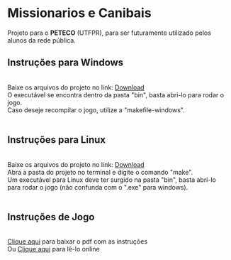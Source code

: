 # Missionarios e Canibais
Projeto para o <b>PETECO</b> (UTFPR), para ser futuramente utilizado pelos alunos da rede pública.<br>
<h2>Instruções para Windows</h2><br>
  Baixe os arquivos do projeto no link: <a href="https://download-directory.github.io/?url=https%3A%2F%2Fgithub.com%2Fpeteco-utfpr%2FPensamentoComputacional%2Ftree%2Fmaster%2Fcompilado-Windows">Download</a><br>
  O executável se encontra dentro da pasta "bin", basta abri-lo para rodar o jogo.<br>
  Caso deseje recompilar o jogo, utilize a "makefile-windows".<br>
  <br>
 <h2>Instruções para Linux</h2><br>
  Baixe os arquivos do projeto no link: <a href="https://download-directory.github.io/?url=https%3A%2F%2Fgithub.com%2Fpeteco-utfpr%2FPensamentoComputacional%2Ftree%2Fmaster%2Fbin">Download</a><br>
  Abra a pasta do projeto no terminal e digite o comando "make".<br>
  Um executável para Linux deve ter surgido na pasta "bin", basta abri-lo para rodar o jogo (não confunda com o ".exe" para windows).<br>
  <br>
  <h2>Instruções de Jogo</h2><br>
  <a href=https://github.com/peteco-utfpr/PensamentoComputacional/raw/master/instrucoes.pdf>Clique aqui</a> para baixar o pdf com as instruções<br>
  Ou <a href=https://github.com/peteco-utfpr/PensamentoComputacional/blob/master/instrucoes.pdf>Clique aqui</a> para lê-lo online<br>
  
  

